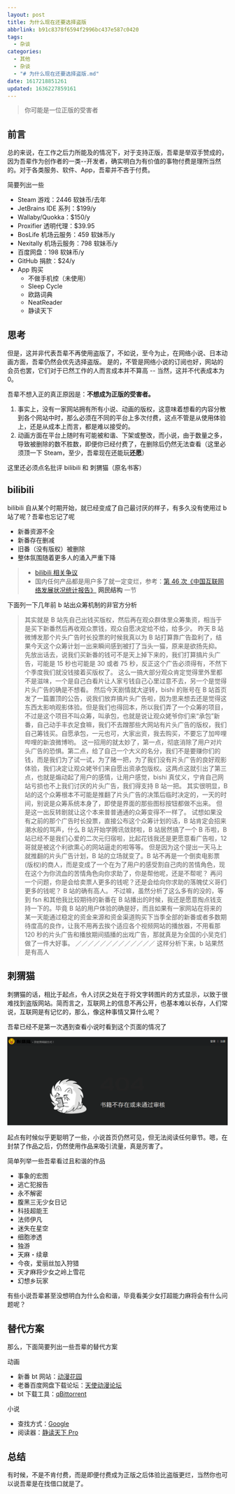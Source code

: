 ```yaml
---
layout: post
title: 为什么现在还要选择盗版
abbrlink: b91c8378f6594f2996bc437e587c0420
tags:
  - 杂谈
categories:
  - 其他
  - 杂谈
  - "# 为什么现在还要选择盗版.md"
date: 1617218851261
updated: 1636227859161
---
```


> 你可能是一位正版的受害者

## 前言

总的来说，在工作之后力所能及的情况下，对于支持正版，吾辈是举双手赞成的，因为吾辈作为创作者的一类--开发者，确实明白为有价值的事物付费是理所当然的。对于各类服务、软件、App，吾辈并不吝于付费。

简要列出一些

- Steam 游戏：2446 软妹币/去年
- JetBrains IDE 系列：$199/y
- Wallaby/Quokka：$150/y
- Proxifier 透明代理：$39.95
- BosLife 机场云服务：459 软妹币/y
- Nexitally 机场云服务：798 软妹币/y
- 百度网盘：198 软妹币/y
- GitHub 捐款：$24/y
- App 购买
  - 不做手机控（未使用）
  - Sleep Cycle
  - 欧路词典
  - NeatReader
  - 静读天下

## 思考

但是，这并非代表吾辈不再使用盗版了，不如说，至今为止，在网络小说、日本动画方面，吾辈仍然会优先选择盗版。
是的，不管是网络小说的订阅也好，网站的会员也罢，它们对于已然工作的人而言成本并不算高 -- 当然，这并不代表成本为 0。

吾辈不想入正的真正原因是：**不想成为正版的受害者。**

1. 事实上，没有一家网站拥有所有小说、动画的版权，这意味着想看的内容分散到各个网站中时，那么必须在不同的平台上多次付费，这点不管是从使用体验上，还是从成本上而言，都是难以接受的。
2. 动画方面在平台上随时有可能被和谐、下架或整改，而小说，由于数量之多，导致被删除的数不胜数，即便你已经付费了，在删除后仍然无法查看（这里必须顶一下 Steam，至少，吾辈现在还能玩**还愿**）

这里还必须点名批评 bilibili 和 刺猬猫（原名书客）

## bilibili

bilibili 自从某个时期开始，就已经变成了自己最讨厌的样子，有多久没有使用过 b 站了呢？吾辈也忘记了呢

- 新番资源不全
- 新番存在删减
- 旧番（没有版权）被删除
- 整体氛围随着更多人的涌入严重下降

> - [bilibili 相关争议](https://zh.wikipedia.org/wiki/Bilibili%E7%9B%B8%E5%85%B3%E4%BA%89%E8%AE%AE)
> - 国内任何产品都是用户多了就一定变烂，参考：[第 46 次《中国互联网络发展状况统计报告》](http://www.gov.cn/xinwen/2020-09/29/content_5548176.htm) **网民结构** 一节

下面列一下几年前 b 站出众筹机制的非官方分析

> 其实就是 B 站先自己出钱买版权，然后再在观众群体里众筹集资，相当于是买下新番然后再收观众票钱，观众自愿决定给不给，给多少。
> 昨天 B 站微博发那个片头广告时长投票的时候我真以为 B 站打算靠广告盈利了，结果今天这个众筹计划一出来瞬间感到被打了当头一猫，原来是欲扬先抑。
> 先放出话去，说我们买新番的钱可不是天上掉下来的，我们打算搞片头广告，可能是 15 秒也可能是 30 或者 75 秒，反正这个广告必须得有，不然下个季度我们就没钱接着买版权了。
> 这么一搞大部分观众肯定觉得里外里都不是滋味，一个是自己白看片让人家亏钱自己心里过意不去，另一个是觉得片头广告的确是不想看。
> 然后今天剧情就大逆转，bishi 的账号在 B 站首页发了一篇置顶的公告，说我们放弃搞片头广告啦，因为思来想去还是觉得这东西太影响观影体验。但是我们也得回本，所以我们弄了一个众筹的项目，不过是这个项目不叫众筹，叫承包，也就是说让观众姥爷你们来“承包”新番，自己动手丰衣足食嘛，我们不去蹭那些大网站有片头广告的版权，我们自己筹钱买。自愿承包，一元也可，大家出资，我去购买，不要忘了加哔哩哔哩的新浪微博哟。
> 这一招用的就太妙了，第一点，彻底消除了用户对片头广告的恐惧。第二点，给了自己一个大义的名分，我们不是要赚你们的钱，而是我们为了试一试，为了赌一把，为了我们没有片头广告的良好观影体验，我们决定让观众姥爷们来自愿出资承包版权。这两点这就引出了第三点，也就是煽动起了用户的感情，让用户感觉，bishi 真仗义，宁肯自己网站亏损也不上我们讨厌的片头广告，我们得支持 B 站一把。
> 其实很明显，B 站的这个众筹根本不可能是推翻了片头广告的决策后临时决定的，一天的时间，别说是众筹系统本身了，即使是界面的那些图标按钮都做不出来。
> 但是这一出反转剧就让这个本来普普通通的众筹变得不一样了。
> 试想如果没有之前的那个广告时长投票，直接公布这个众筹计划的话，B 站肯定会招来潮水般的骂声，什么 B 站开始学腾讯敛财啦，B 站居然搞了一个 B 币啦，B 站已经不是我们心爱的二次元归宿啦，比起花钱我还是更愿意看广告啦，12 哥就是被这个利欲熏心的网站逼走的啦等等。
> 但是因为这个提出一天马上就推翻的片头广告计划，B 站的立场就变了。B 站不再是一个倒卖电影票(版权)的商人，而是变成了一个在为了用户的感受割自己肉的苦情角色，现在这个为你流血的苦情角色向你求助了，你是帮他呢，还是不帮呢？
> 再问一个问题，你是会给卖票人更多的钱呢？还是会给向你求助的落魄仗义哥们更多的钱呢？
> B 站的确有高人。
> 不过嘛，虽然分析了这么多有的没的，等到 fsn 和其他我比较期待的新番在 B 站播出的时候，我还是愿意掏点钱支持一下的。毕竟 B 站的用户体验的确是好，而且如果有一家网站在将来的某一天能通过稳定的资金来源和资金渠道购买下当季全部的新番或者多数期待度高的良作，让我不用再去挨个适应各个视频网站的播放器，不用看那 120 秒的片头广告和播放期间插播的出戏广告，那就真是为全国的小吴克们做了一件大好事。
> ／／／／／／／／／／／／／
> 这样分析下来，b 站果然是有高人

## 刺猬猫

刺猬猫的话，相比于起点，令人讨厌之处在于将文字转图片的方式显示，以致于很难找到盗版网站。简而言之，互联网上的信息不再公开，也基本难以长存，人们常说，互联网是有记忆的，那么，像这种事情又算什么呢？

吾辈已经不是第一次遇到查看小说时看到这个页面的情况了

![1617220590795](/resources/3b4cc0d9ba694947bed9aa224cfc5c04.png)

起点有时候似乎更聪明了一些，小说首页仍然可见，但无法阅读任何章节。嗯，在封禁了作品之后，仍然使用作品来吸引流量，真是厉害了。

简单列举一些吾辈看过且和谐的作品

- 事象的宏图
- 逃亡犯报告
- 永不解密
- 腹黑三无少女日记
- 科技超能王
- 法师伊凡
- 迷失在星空
- 细胞渗透
- 独游
- 天麻・续章
- 今夜，爱丽丝加入狩猎
- 天才麻将少女之岭上雪花
- 幻想乡玩家

有些小说吾辈甚至没想明白为什么会和谐，毕竟看美少女打超能力麻将会有什么问题呢？

## 替代方案

那么，下面简要列出一些吾辈的替代方案

动画

- 新番 bt 网站：[动漫花园](https://dmhy.org/)
- 老番百度网盘下载论坛：[天使动漫论坛](https://www.tsdm39.net/)
- bt 下载工具：[qBittorrent](https://www.qbittorrent.org/)

小说

- 查找方式：[Google](http://google.com/)
- 阅读器：[静读天下 Pro](https://play.google.com/store/apps/details?id=com.flyersoft.moonreaderp\&hl=zh\&gl=US)

## 总结

有时候，不是不肯付费，而是即便付费成为正版之后体验比盗版更烂，当然你也可以说吾辈是在找借口就是了。
